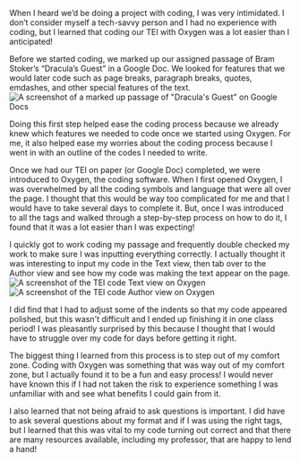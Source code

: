 When I heard we’d be doing a project with coding, I was very intimidated. I don’t consider myself a tech-savvy person and I had no experience with coding, but I learned that coding our TEI with Oxygen was a lot easier than I anticipated! 

Before we started coding, we marked up our assigned passage of Bram Stoker’s “Dracula’s Guest” in a Google Doc. We looked for features that we would later code such as page breaks, paragraph breaks, quotes, emdashes, and other special features of the text. 
![A screenshot of a marked up passage of "Dracula's Guest" on Google Docs](https://kaylindins.github.io/kaylin-dinsmore-CNU/images/TEIonpaper.png)

Doing this first step helped ease the coding process because we already knew which features we needed to code once we started using Oxygen. For me, it also helped ease my worries about the coding process because I went in with an outline of the codes I needed to write. 

Once we had our TEI on paper (or Google Doc) completed, we were introduced to Oxygen, the coding software. When I first opened Oxygen, I was overwhelmed by all the coding symbols and language that were all over the page. I thought that this would be way too complicated for me and that I would have to take several days to complete it. But, once I was introduced to all the tags and walked through a step-by-step process on how to do it, I found that it was a lot easier than I was expecting! 

I quickly got to work coding my passage and frequently double checked my work to make sure I was inputting everything correctly. I actually thought it was interesting to input my code in the Text view, then tab over to the Author view and see how my code was making the text appear on the page. 
![A screenshot of the TEI code Text view on Oxygen](https://kaylindins.github.io/kaylin-dinsmore-CNU/images/TEICode.png)
![A screenshot of the TEI code Author view on Oxygen](https://kaylindins.github.io/kaylin-dinsmore-CNU/images/AuthorView.png)

I did find that I had to adjust some of the indents so that my code appeared polished, but this wasn't difficult and I ended up finishing it in one class period! I was pleasantly surprised by this because I thought that I would have to struggle over my code for days before getting it right. 

The biggest thing I learned from this process is to step out of my comfort zone. Coding with Oxygen was something that was way out of my comfort zone, but I actually found it to be a fun and easy process! I would never have known this if I had not taken the risk to experience something I was unfamiliar with and see what benefits I could gain from it. 

I also learned that not being afraid to ask questions is important. I did have to ask several questions about my format and if I was using the right tags, but I learned that this was vital to my code turning out correct and that there are many resources available, including my professor, that are happy to lend a hand!

